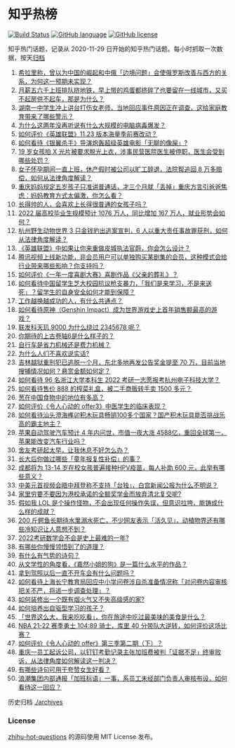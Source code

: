 # 知乎热榜
[![Build Status](https://github.com/ToWeLong/zhihu-hot-questions/workflows/CI/badge.svg)](https://github.com/ToWeLong/zhihu-hot-questions/actions)
[![GitHub language](https://img.shields.io/badge/language-golang-orange.svg)](https://golang.org/)
[![GitHub license](https://img.shields.io/github/license/ToWeLong/zhihu-hot-questions)](https://github.com/ToWeLong/zhihu-hot-questions/blob/main/LICENSE)

知乎热门话题，记录从 2020-11-29 日开始的知乎热门话题。每小时抓取一次数据，按天[归档](./archives)

<!-- BEGIN -->

1. [希拉里称，曾以为中国的崛起和中俄「边境问题」会使俄罗斯改善与西方的关系，为何这一预期未实现？](https://www.zhihu.com/question/500161555)
1. [月薪五六千上班排队挤地铁，早上带的鸡蛋都挤碎了也要留在一线城市，又买不起房供不起车，那是为什么？](https://www.zhihu.com/question/499416105)
1. [湖南一中学生冲上讲台打伤女老师，当地回应事件原因正在调查，这给家庭教育带来了哪些警示？](https://www.zhihu.com/question/500115565)
1. [为什么这两年没再听说有什么大规模的电脑病毒爆发？](https://www.zhihu.com/question/26443384)
1. [如何评价《英雄联盟》11.23 版本海量季前赛改动？](https://www.zhihu.com/question/499761601)
1. [如何看待《银翼杀手》导演炮轰超级英雄电影「无聊的像屎」?](https://www.zhihu.com/question/499244428)
1. [19 岁女孩拍 X 光片被要求脱光上衣，涉事民营医院医生被停职，医生会受到哪些处罚？](https://www.zhihu.com/question/500035132)
1. [女子怀孕期间一直上班，休产假时被公司以旷工辞退，法院帮追回 8 万多赔偿，如何从法律角度解读？](https://www.zhihu.com/question/500136003)
1. [重庆妈妈规定五岁孩子只准讲普通话，才三个月就「丢掉」重庆方言引爸爸焦虑：妈妈教育方式太偏激，你怎么看？](https://www.zhihu.com/question/499974891)
1. [长得帅的人，会喜欢上长得很普通的女孩子吗？](https://www.zhihu.com/question/498911444)
1. [2022 届高校毕业生规模预计 1076 万人，同比增加 167 万人，就业形势会如何？](https://www.zhihu.com/question/500102170)
1. [杭州野生动物世界 3 只金钱豹出逃案宣判，6 人以重大责任事故罪获刑，如何从法律角度解读？](https://www.zhihu.com/question/500031382)
1. [《英雄联盟》中如果让你来重做皮城执法官蔚，你会怎么设计？](https://www.zhihu.com/question/499641902)
1. [腾讯视频上线新功能，非会员用户可以单独购买某剧集的会员，这种模式会给行业带来哪些影响？你支持吗？](https://www.zhihu.com/question/500058983)
1. [如何评价《一年一度喜剧大赛》喜剧作品《父亲的葬礼》？](https://www.zhihu.com/question/500144856)
1. [如何看待中国留学生芝大校园抗议枪支暴力，「我们是来学习，不是来送死」？留学生的自身安全如何才能到保障？](https://www.zhihu.com/question/499577138)
1. [工作越换越成功的人，有什么共通点？](https://www.zhihu.com/question/497664269)
1. [如何看待原神（Genshin Impact）成为世界游戏史上首年销售额最高的游戏？](https://www.zhihu.com/question/498708698)
1. [联发科天玑 9000 为什么绕过 2345678 呢？](https://www.zhihu.com/question/499193614)
1. [你期待的上古卷轴6是什么样子的？](https://www.zhihu.com/question/265949168)
1. [自行车是省力机械还是费力机械？](https://www.zhihu.com/question/500032535)
1. [为什么人们不喜欢说实话?](https://www.zhihu.com/question/491602165)
1. [吉林越狱重刑犯已逃脱一个月，东北多地再发公告奖金提至 70 万，目前当地搜捕情况如何？悬赏金额如何定？](https://www.zhihu.com/question/499792005)
1. [如何看待 96 名浙江大学本科生 2022 考研一志愿报考杭州电子科技大学？](https://www.zhihu.com/question/498769484)
1. [如何看待售价 888 的榨菜礼盒，被二手商贩转手卖 1500 多元？](https://www.zhihu.com/question/499869904)
1. [葱在中国食物中的地位有多高？](https://www.zhihu.com/question/446286555)
1. [如何评价《令人心动的 offer3》中医学生的临床表现？](https://www.zhihu.com/question/497775378)
1. [如何看待汕头澄海榫卯积木玩具畅销100多个国家？国产积木玩具能否挑战乐高的霸主地主？](https://www.zhihu.com/question/499548876)
1. [苹果自动驾驶汽车预计 4 年内问世，市值一夜大涨 4588 ​亿，重回全球第一，苹果能改变汽车行业吗？](https://www.zhihu.com/question/499971964)
1. [舍友考研起太早，让我休息不好怎么办？](https://www.zhihu.com/question/274631556)
1. [长大后你做过哪些「童年报复性补偿」的事？](https://www.zhihu.com/question/476031896)
1. [成都将为 13-14 岁在校女孩普遍接种HPV疫苗，每人补助 600 元，此举有哪些意义？](https://www.zhihu.com/question/499889033)
1. [中美元首视频会晤中拜登称不支持「台独」，白宫新闻公报为什么不明说？](https://www.zhihu.com/question/499877344)
1. [家里穷要不要因为港校承诺的全额奖学金而放弃清北复交呢?](https://www.zhihu.com/question/499150254)
1. [假如我 LOL 是个操作怪物，不会出现任何操作失误，但意识拉垮，能铸成什么样的成就？](https://www.zhihu.com/question/497089900)
1. [200 斤鳄鱼长期待水里溺水死亡，不少网友表示「活久见」，动植物界还有哪些冷知识让人意想不到？](https://www.zhihu.com/question/499298733)
1. [2022考研数学会不会是史上最难的一年?](https://www.zhihu.com/question/447021444)
1. [有哪些你慢慢领悟到了的道理？](https://www.zhihu.com/question/463996685)
1. [有什么有气势的诗句？](https://www.zhihu.com/question/470639782)
1. [从文学性的角度看，《嘉然小姐的狗》是一篇什么水平的作品？](https://www.zhihu.com/question/449383880)
1. [拿到驾照以后一直不开车会有什么问题吗？](https://www.zhihu.com/question/473124237)
1. [如何看待上海长宁教育局回应中小学问卷涉自杀准备情况称「对问卷内容审核把关不严，将进一步调查处理」？](https://www.zhihu.com/question/500001440)
1. [如何装修出一个既有烟火气又不失高级感的家?](https://www.zhihu.com/question/499879124)
1. [如何培养出自驱型学习的孩子？](https://www.zhihu.com/question/483938762)
1. [「世界这么大，我来吃吃看」，你在旅途中吃过最美味的美食是什么？](https://www.zhihu.com/question/496817181)
1. [NBA 21-22 赛季勇士 104:89 骑士，库里 40 分带队大逆转，如何评价这场比赛？](https://www.zhihu.com/question/499951229)
1. [如何评价《令人心动的 offer》第三季第二期（下）？](https://www.zhihu.com/question/499648039)
1. [重庆一员工起诉公司，以钉钉考勤记录主张加班费被判「证据不足」终审败诉，从法律角度如何解读这一判决？](https://www.zhihu.com/question/499807313)
1. [有哪些诗句可用于夸赞女生好看？](https://www.zhihu.com/question/432063155)
1. [浪潮集团内部通报「加班标语」一事，系员工未经部门负责人审核布设，如何看待这一回应？](https://www.zhihu.com/question/499886595)

<!-- END -->

历史归档 [./archives](./archives)


### License
[zhihu-hot-questions](https://github.com/towelong/zhihu-hot-questions) 的源码使用 MIT License 发布。